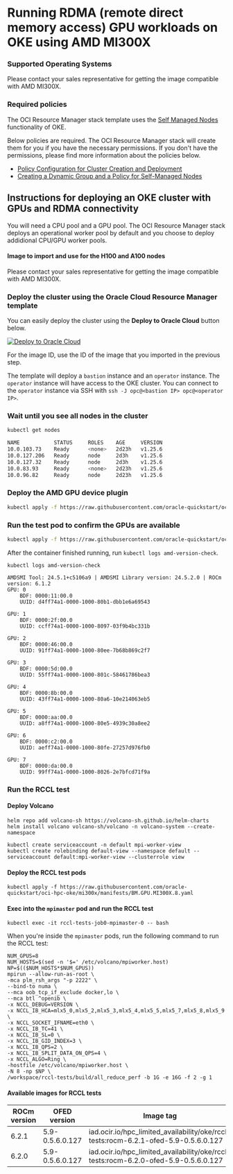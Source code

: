 # Running RDMA (remote direct memory access) GPU workloads on OKE using AMD MI300X

### Supported Operating Systems
Please contact your sales representative for getting the image compatible with AMD MI300X.

### Required policies
The OCI Resource Manager stack template uses the [Self Managed Nodes](https://docs.oracle.com/en-us/iaas/Content/ContEng/Tasks/contengworkingwithselfmanagednodes.htm) functionality of OKE.

Below policies are required. The OCI Resource Manager stack will create them for you if you have the necessary permissions. If you don't have the permissions, please find more information about the policies below.

- [Policy Configuration for Cluster Creation and Deployment](https://docs.oracle.com/en-us/iaas/Content/ContEng/Concepts/contengpolicyconfig.htm)
- [Creating a Dynamic Group and a Policy for Self-Managed Nodes](https://docs.oracle.com/en-us/iaas/Content/ContEng/Tasks/contengdynamicgrouppolicyforselfmanagednodes.htm)

## Instructions for deploying an OKE cluster with GPUs and RDMA connectivity
You will need a CPU pool and a GPU pool. The OCI Resource Manager stack deploys an operational worker pool by default and you choose to deploy addidional CPU/GPU worker pools.

#### Image to import and use for the H100 and A100 nodes
Please contact your sales representative for getting the image compatible with AMD MI300X.

### Deploy the cluster using the Oracle Cloud Resource Manager template
You can easily deploy the cluster using the **Deploy to Oracle Cloud** button below.

[![Deploy to Oracle Cloud](https://oci-resourcemanager-plugin.plugins.oci.oraclecloud.com/latest/deploy-to-oracle-cloud.svg)](https://cloud.oracle.com/resourcemanager/stacks/create?zipUrl=https://github.com/oracle-quickstart/oci-hpc-oke/releases/download/v24.9.2/oke-rdma-quickstart-v24.9.2.zip)

For the image ID, use the ID of the image that you imported in the previous step.

The template will deploy a `bastion` instance and an `operator` instance. The `operator` instance will have access to the OKE cluster. You can connect to the `operator` instance via SSH with `ssh -J opc@<bastion IP> opc@<operator IP>`.

### Wait until you see all nodes in the cluster

```sh
kubectl get nodes

NAME           STATUS     ROLES    AGE     VERSION
10.0.103.73    Ready      <none>   2d23h   v1.25.6
10.0.127.206   Ready      node     2d3h    v1.25.6
10.0.127.32    Ready      node     2d3h    v1.25.6
10.0.83.93     Ready      <none>   2d23h   v1.25.6
10.0.96.82     Ready      node     2d23h   v1.25.6
```

### Deploy the AMD GPU device plugin
```sh
kubectl apply -f https://raw.githubusercontent.com/oracle-quickstart/oci-hpc-oke/mi300x/manifests/ds-amdgpu-deviceplugin.yaml
```

### Run the test pod to confirm the GPUs are available
```sh
kubectl apply -f https://raw.githubusercontent.com/oracle-quickstart/oci-hpc-oke/mi300x/manifests/amd-smi.yaml
```
After the container finished running, run `kubectl logs amd-version-check`.

```
kubectl logs amd-version-check

AMDSMI Tool: 24.5.1+c5106a9 | AMDSMI Library version: 24.5.2.0 | ROCm version: 6.1.2
GPU: 0
    BDF: 0000:11:00.0
    UUID: d4ff74a1-0000-1000-80b1-dbb1e6a69543

GPU: 1
    BDF: 0000:2f:00.0
    UUID: ccff74a1-0000-1000-8097-03f9b4bc331b

GPU: 2
    BDF: 0000:46:00.0
    UUID: 91ff74a1-0000-1000-80ee-7b68b869c2f7

GPU: 3
    BDF: 0000:5d:00.0
    UUID: 55ff74a1-0000-1000-801c-58461786bea3

GPU: 4
    BDF: 0000:8b:00.0
    UUID: 43ff74a1-0000-1000-80a6-10e214063eb5

GPU: 5
    BDF: 0000:aa:00.0
    UUID: a8ff74a1-0000-1000-80e5-4939c30a8ee2

GPU: 6
    BDF: 0000:c2:00.0
    UUID: aeff74a1-0000-1000-80fe-27257d976fb0

GPU: 7
    BDF: 0000:da:00.0
    UUID: 99ff74a1-0000-1000-8026-2e7bfcd71f9a
```

### Run the RCCL test

#### Deploy Volcano
```
helm repo add volcano-sh https://volcano-sh.github.io/helm-charts
helm install volcano volcano-sh/volcano -n volcano-system --create-namespace

kubectl create serviceaccount -n default mpi-worker-view
kubectl create rolebinding default-view --namespace default --serviceaccount default:mpi-worker-view --clusterrole view
```

#### Deploy the RCCL test pods
```
kubectl apply -f https://raw.githubusercontent.com/oracle-quickstart/oci-hpc-oke/mi300x/manifests/BM.GPU.MI300X.8.yaml
```
#### Exec into the `mpimaster` pod and run the RCCL test

```
kubectl exec -it rccl-tests-job0-mpimaster-0 -- bash
```

When you're inside the `mpimaster` pods, run the following command to run the RCCL test:

```
NUM_GPUS=8
NUM_HOSTS=$(sed -n '$=' /etc/volcano/mpiworker.host)
NP=$(($NUM_HOSTS*$NUM_GPUS))
mpirun --allow-run-as-root \
-mca plm_rsh_args "-p 2222" \
--bind-to numa \
--mca oob_tcp_if_exclude docker,lo \
--mca btl ^openib \
-x NCCL_DEBUG=VERSION \
-x NCCL_IB_HCA=mlx5_0,mlx5_2,mlx5_3,mlx5_4,mlx5_5,mlx5_7,mlx5_8,mlx5_9 \
-x NCCL_SOCKET_IFNAME=eth0 \
-x NCCL_IB_TC=41 \
-x NCCL_IB_SL=0 \
-x NCCL_IB_GID_INDEX=3 \
-x NCCL_IB_QPS=2 \
-x NCCL_IB_SPLIT_DATA_ON_QPS=4 \
-x NCCL_ALGO=Ring \
-hostfile /etc/volcano/mpiworker.host \
-N 8 -np $NP \
/workspace/rccl-tests/build/all_reduce_perf -b 1G -e 16G -f 2 -g 1
```

#### Available images for RCCL tests
| ROCm version  | OFED version | Image tag |
| ------------- | ------------- | -----------
| 6.2.1  | 5.9-0.5.6.0.127  | iad.ocir.io/hpc_limited_availability/oke/rccl-tests:rocm-6.2.1-ofed-5.9-0.5.6.0.127
| 6.2.0  | 5.9-0.5.6.0.127  |  iad.ocir.io/hpc_limited_availability/oke/rccl-tests:rocm-6.2.0-ofed-5.9-0.5.6.0.127


